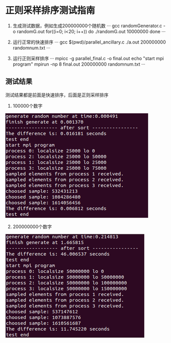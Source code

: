 # 正则采样排序测试指南
1. 生成测试数据，例如生成200000000个随机数
···
gcc randomGenerator.c -o randomG.out
for((i=0; i<20; i++))
do
./randomG.out 10000000
done
···

2. 运行正常的快速排序
···
gcc $(pwd)/parallel_ancillary.c
./a.out 200000000 randomnum.txt
···
3. 运行正则采样排序
···
mpicc -g parallel_final.c -o final.out
echo "start mpi program"
mpirun -np 8 final.out 200000000 randomnum.txt
···

## 测试结果
测试结果都是前面是快速排序，后面是正则采样排序

1. 100000个数字

![1000000排序](../images/100000_sort.png "sort time")

2. 200000000个数字

![200000000排序](../images/200000000_sort.png "sort time")
